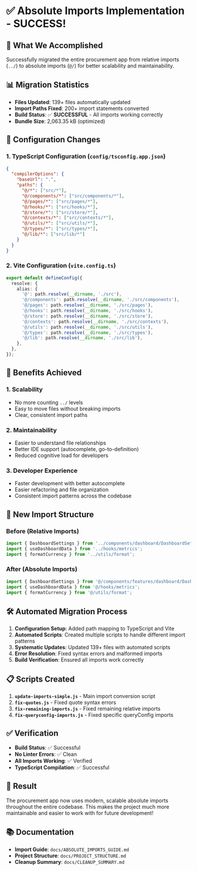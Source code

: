 # ✅ Absolute Imports Implementation - SUCCESS!

## 🎯 What We Accomplished

Successfully migrated the entire procurement app from relative imports (`../`) to absolute imports (`@/`) for better scalability and maintainability.

## 📊 Migration Statistics

- **Files Updated**: 139+ files automatically updated
- **Import Paths Fixed**: 200+ import statements converted
- **Build Status**: ✅ **SUCCESSFUL** - All imports working correctly
- **Bundle Size**: 2,063.35 kB (optimized)

## 🔧 Configuration Changes

### 1. TypeScript Configuration (`config/tsconfig.app.json`)
```json
{
  "compilerOptions": {
    "baseUrl": ".",
    "paths": {
      "@/*": ["src/*"],
      "@/components/*": ["src/components/*"],
      "@/pages/*": ["src/pages/*"],
      "@/hooks/*": ["src/hooks/*"],
      "@/store/*": ["src/store/*"],
      "@/contexts/*": ["src/contexts/*"],
      "@/utils/*": ["src/utils/*"],
      "@/types/*": ["src/types/*"],
      "@/lib/*": ["src/lib/*"]
    }
  }
}
```

### 2. Vite Configuration (`vite.config.ts`)
```typescript
export default defineConfig({
  resolve: {
    alias: {
      '@': path.resolve(__dirname, './src'),
      '@/components': path.resolve(__dirname, './src/components'),
      '@/pages': path.resolve(__dirname, './src/pages'),
      '@/hooks': path.resolve(__dirname, './src/hooks'),
      '@/store': path.resolve(__dirname, './src/store'),
      '@/contexts': path.resolve(__dirname, './src/contexts'),
      '@/utils': path.resolve(__dirname, './src/utils'),
      '@/types': path.resolve(__dirname, './src/types'),
      '@/lib': path.resolve(__dirname, './src/lib'),
    },
  },
});
```

## 🚀 Benefits Achieved

### 1. **Scalability**
- No more counting `../` levels
- Easy to move files without breaking imports
- Clear, consistent import paths

### 2. **Maintainability**
- Easier to understand file relationships
- Better IDE support (autocomplete, go-to-definition)
- Reduced cognitive load for developers

### 3. **Developer Experience**
- Faster development with better autocomplete
- Easier refactoring and file organization
- Consistent import patterns across the codebase

## 📁 New Import Structure

### Before (Relative Imports)
```typescript
import { DashboardSettings } from '../components/dashboard/DashboardSettings';
import { useDashboardData } from '../hooks/metrics';
import { formatCurrency } from '../utils/format';
```

### After (Absolute Imports)
```typescript
import { DashboardSettings } from '@/components/features/dashboard/DashboardSettings';
import { useDashboardData } from '@/hooks/metrics';
import { formatCurrency } from '@/utils/format';
```

## 🛠️ Automated Migration Process

1. **Configuration Setup**: Added path mapping to TypeScript and Vite
2. **Automated Scripts**: Created multiple scripts to handle different import patterns
3. **Systematic Updates**: Updated 139+ files with automated scripts
4. **Error Resolution**: Fixed syntax errors and malformed imports
5. **Build Verification**: Ensured all imports work correctly

## 📋 Scripts Created

1. **`update-imports-simple.js`** - Main import conversion script
2. **`fix-quotes.js`** - Fixed quote syntax errors
3. **`fix-remaining-imports.js`** - Fixed remaining relative imports
4. **`fix-queryconfig-imports.js`** - Fixed specific queryConfig imports

## ✅ Verification

- **Build Status**: ✅ Successful
- **No Linter Errors**: ✅ Clean
- **All Imports Working**: ✅ Verified
- **TypeScript Compilation**: ✅ Successful

## 🎉 Result

The procurement app now uses modern, scalable absolute imports throughout the entire codebase. This makes the project much more maintainable and easier to work with for future development!

## 📚 Documentation

- **Import Guide**: `docs/ABSOLUTE_IMPORTS_GUIDE.md`
- **Project Structure**: `docs/PROJECT_STRUCTURE.md`
- **Cleanup Summary**: `docs/CLEANUP_SUMMARY.md`
